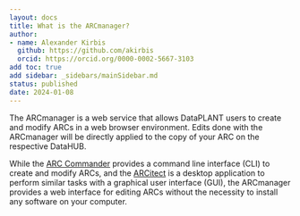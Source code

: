 ```yaml
---
layout: docs
title: What is the ARCmanager?
author:
- name: Alexander Kirbis
  github: https://github.com/akirbis
  orcid: https://orcid.org/0000-0002-5667-3103
add toc: true
add sidebar: _sidebars/mainSidebar.md
status: published
date: 2024-01-08
---
```


The ARCmanager is a web service that allows DataPLANT users to create and modify ARCs in a web browser environment. Edits done with the ARCmanager will be directly applied to the copy of your ARC on the respective DataHUB.

While the [ARC Commander](https://nfdi4plants.org/nfdi4plants.knowledgebase/docs/ArcCommanderManual/index.html) provides a command line interface (CLI) to create and modify ARCs, and the [ARCitect](https://nfdi4plants.org/nfdi4plants.knowledgebase/docs/ARCitect-Manual/index.html) is a desktop application to perform similar tasks with a graphical user interface (GUI), the ARCmanager provides a web interface for editing ARCs without the necessity to install any software on your computer.
